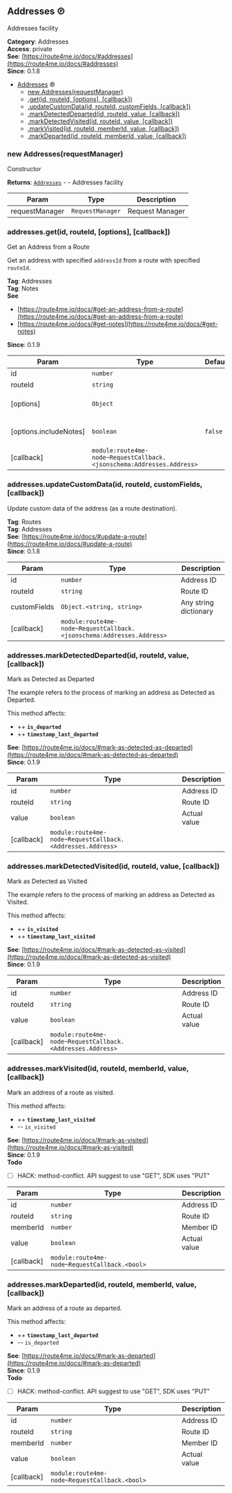 <a id="Addresses" name="Addresses"></a>

## Addresses ℗

Addresses facility

**Category**: Addresses  
**Access**: private  
**See**: [https://route4me.io/docs/#addresses](https://route4me.io/docs/#addresses)  
**Since**: 0.1.8  

* [Addresses](#Addresses) ℗
    * [new Addresses(requestManager)](#new_Addresses_new)
    * [.get(id, routeId, [options], [callback])](#Addresses+get)
    * [.updateCustomData(id, routeId, customFields, [callback])](#Addresses+updateCustomData)
    * [.markDetectedDeparted(id, routeId, value, [callback])](#Addresses+markDetectedDeparted)
    * [.markDetectedVisited(id, routeId, value, [callback])](#Addresses+markDetectedVisited)
    * [.markVisited(id, routeId, memberId, value, [callback])](#Addresses+markVisited)
    * [.markDeparted(id, routeId, memberId, value, [callback])](#Addresses+markDeparted)

<a id="new_Addresses_new" name="new_Addresses_new"></a>

### new Addresses(requestManager)

Constructor

**Returns**: [<code>Addresses</code>](#Addresses) - - Addresses facility  

| Param | Type | Description |
| --- | --- | --- |
| requestManager | <code>RequestManager</code> | Request Manager |

<a id="Addresses+get" name="Addresses+get"></a>

### addresses.get(id, routeId, [options], [callback])

Get an Address from a Route

Get an address with specified `addressId` from a route with specified `routeId`.

**Tag**: Addresses  
**Tag**: Notes  
**See**

- [https://route4me.io/docs/#get-an-address-from-a-route](https://route4me.io/docs/#get-an-address-from-a-route)
- [https://route4me.io/docs/#get-notes](https://route4me.io/docs/#get-notes)

**Since**: 0.1.9  

| Param | Type | Default | Description |
| --- | --- | --- | --- |
| id | <code>number</code> |  | Address ID |
| routeId | <code>string</code> |  | Route ID |
| [options] | <code>Object</code> |  | Additional options for `get` |
| [options.includeNotes] | <code>boolean</code> | <code>false</code> | Aquire address' notes |
| [callback] | <code>module:route4me-node~RequestCallback.&lt;jsonschema:Addresses.Address&gt;</code> |  |  |

<a id="Addresses+updateCustomData" name="Addresses+updateCustomData"></a>

### addresses.updateCustomData(id, routeId, customFields, [callback])

Update custom data of the address (as a route destination).

**Tag**: Routes  
**Tag**: Addresses  
**See**: [https://route4me.io/docs/#update-a-route](https://route4me.io/docs/#update-a-route)  
**Since**: 0.1.8  

| Param | Type | Description |
| --- | --- | --- |
| id | <code>number</code> | Address ID |
| routeId | <code>string</code> | Route ID |
| customFields | <code>Object.&lt;string, string&gt;</code> | Any string dictionary |
| [callback] | <code>module:route4me-node~RequestCallback.&lt;jsonschema:Addresses.Address&gt;</code> |  |

<a id="Addresses+markDetectedDeparted" name="Addresses+markDetectedDeparted"></a>

### addresses.markDetectedDeparted(id, routeId, value, [callback])

Mark as Detected as Departed

The example refers to the process of marking an address as Detected as Departed.

This method affects:
* ++ **`is_departed`**
* ++ **`timestamp_last_departed`**

**See**: [https://route4me.io/docs/#mark-as-detected-as-departed](https://route4me.io/docs/#mark-as-detected-as-departed)  
**Since**: 0.1.9  

| Param | Type | Description |
| --- | --- | --- |
| id | <code>number</code> | Address ID |
| routeId | <code>string</code> | Route ID |
| value | <code>boolean</code> | Actual value |
| [callback] | <code>module:route4me-node~RequestCallback.&lt;Addresses.Address&gt;</code> |  |

<a id="Addresses+markDetectedVisited" name="Addresses+markDetectedVisited"></a>

### addresses.markDetectedVisited(id, routeId, value, [callback])

Mark as Detected as Visited

The example refers to the process of marking an address as Detected as Visited.

This method affects:
* ++ **`is_visited`**
* ++ **`timestamp_last_visited`**

**See**: [https://route4me.io/docs/#mark-as-detected-as-visited](https://route4me.io/docs/#mark-as-detected-as-visited)  
**Since**: 0.1.9  

| Param | Type | Description |
| --- | --- | --- |
| id | <code>number</code> | Address ID |
| routeId | <code>string</code> | Route ID |
| value | <code>boolean</code> | Actual value |
| [callback] | <code>module:route4me-node~RequestCallback.&lt;Addresses.Address&gt;</code> |  |

<a id="Addresses+markVisited" name="Addresses+markVisited"></a>

### addresses.markVisited(id, routeId, memberId, value, [callback])

Mark an address of a route as visited.

This method affects:
* ++ **`timestamp_last_visited`**
* -- `is_visited`

**See**: [https://route4me.io/docs/#mark-as-visited](https://route4me.io/docs/#mark-as-visited)  
**Since**: 0.1.9  
**Todo**

- [ ] HACK: method-conflict. API suggest to use "GET", SDK uses "PUT"


| Param | Type | Description |
| --- | --- | --- |
| id | <code>number</code> | Address ID |
| routeId | <code>string</code> | Route ID |
| memberId | <code>number</code> | Member ID |
| value | <code>boolean</code> | Actual value |
| [callback] | <code>module:route4me-node~RequestCallback.&lt;bool&gt;</code> |  |

<a id="Addresses+markDeparted" name="Addresses+markDeparted"></a>

### addresses.markDeparted(id, routeId, memberId, value, [callback])

Mark an address of a route as departed.

This method affects:
* ++ **`timestamp_last_departed`**
* -- `is_departed`

**See**: [https://route4me.io/docs/#mark-as-departed](https://route4me.io/docs/#mark-as-departed)  
**Since**: 0.1.9  
**Todo**

- [ ] HACK: method-conflict. API suggest to use "GET", SDK uses "PUT"


| Param | Type | Description |
| --- | --- | --- |
| id | <code>number</code> | Address ID |
| routeId | <code>string</code> | Route ID |
| memberId | <code>number</code> | Member ID |
| value | <code>boolean</code> | Actual value |
| [callback] | <code>module:route4me-node~RequestCallback.&lt;bool&gt;</code> |  |

